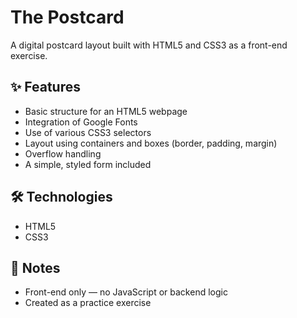 # The Postcard

<p>A digital postcard layout built with HTML5 and CSS3 as a front-end exercise.</p>


## ✨ Features
<ul>
  <li>Basic structure for an HTML5 webpage</li>
  <li>Integration of Google Fonts</li>
  <li>Use of various CSS3 selectors</li>
  <li>Layout using containers and boxes (border, padding, margin)</li>
  <li>Overflow handling</li>
  <li>A simple, styled form included</li>
</ul>

## 🛠️ Technologies
<ul>
  <li>HTML5</li>
  <li>CSS3</li>
</ul>

## 📌 Notes
<ul>
  <li>Front-end only — no JavaScript or backend logic</li>
  <li>Created as a practice exercise</li>
</ul>

